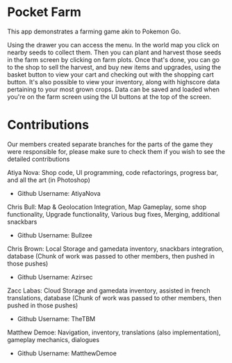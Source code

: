 # Pocket Farm

This app demonstrates a farming game akin to Pokemon Go. 

Using the drawer you can access the menu. In the world map you click on nearby seeds to collect them. Then you can plant and harvest those seeds in the farm screen by clicking on farm plots. Once that's done, you can go to the shop to sell the harvest, and buy new items and upgrades, using the basket button to view your cart and checking out with the shopping cart button. It's also possible to view your inventory, along with highscore data pertaining to your most grown crops. Data can be saved and loaded when you're on the farm screen using the UI buttons at the top of the screen.

# Contributions

Our members created separate branches for the parts of the game they were responsible for, please make sure to check them if you wish to see the detailed contributions

Atiya Nova: Shop code, UI programming, code refactorings, progress bar, and all the art (in Photoshop)
- Github Username: AtiyaNova  

Chris Bull: Map & Geolocation Integration, Map Gameplay, some shop functionality, Upgrade functionality, Various bug fixes, Merging, additional snackbars
- Github Username: Bullzee

Chris Brown: Local Storage and gamedata inventory, snackbars integration, database (Chunk of work was passed to other members, then pushed in those pushes)
- Github Username: Azirsec

Zacc Labas: Cloud Storage and gamedata inventory, assisted in french translations, database (Chunk of work was passed to other members, then pushed in those pushes)
- Github Username: TheTBM

Matthew Demoe: Navigation, inventory, translations (also implementation), gameplay mechanics, dialogues
- Github Username: MatthewDemoe
